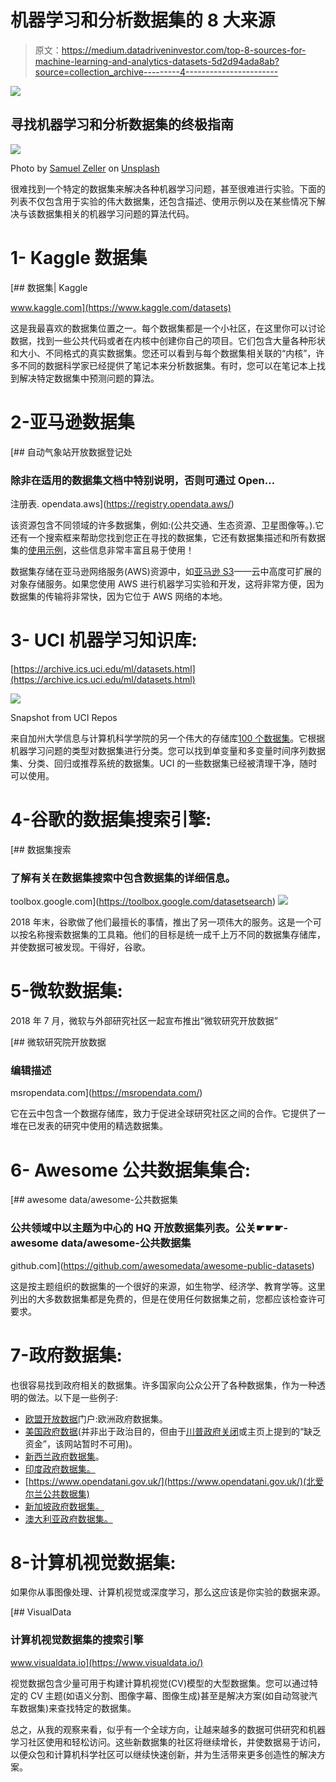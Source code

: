 # 机器学习和分析数据集的 8 大来源

> 原文：<https://medium.datadriveninvestor.com/top-8-sources-for-machine-learning-and-analytics-datasets-5d2d94ada8ab?source=collection_archive---------4----------------------->

[![](img/5e02edb82d2a529f796576c9b994d7ca.png)](http://www.track.datadriveninvestor.com/1B9E)

## 寻找机器学习和分析数据集的终极指南

![](img/f6db9b9390943c4af89027bf61fc49bf.png)

Photo by [Samuel Zeller](https://unsplash.com/@samuelzeller?utm_source=medium&utm_medium=referral) on [Unsplash](https://unsplash.com?utm_source=medium&utm_medium=referral)

很难找到一个特定的数据集来解决各种机器学习问题，甚至很难进行实验。下面的列表不仅包含用于实验的伟大数据集，还包含描述、使用示例以及在某些情况下解决与该数据集相关的机器学习问题的算法代码。

# 1- Kaggle 数据集

 [## 数据集| Kaggle

www.kaggle.com](https://www.kaggle.com/datasets) 

这是我最喜欢的数据集位置之一。每个数据集都是一个小社区，在这里你可以讨论数据，找到一些公共代码或者在内核中创建你自己的项目。它们包含大量各种形状和大小、不同格式的真实数据集。您还可以看到与每个数据集相关联的“内核”，许多不同的数据科学家已经提供了笔记本来分析数据集。有时，您可以在笔记本上找到解决特定数据集中预测问题的算法。

# 2-亚马逊数据集

 [## 自动气象站开放数据登记处

### 除非在适用的数据集文档中特别说明，否则可通过 Open…

注册表. opendata.aws](https://registry.opendata.aws/) 

该资源包含不同领域的许多数据集，例如:(公共交通、生态资源、卫星图像等。).它还有一个搜索框来帮助您找到您正在寻找的数据集，它还有数据集描述和所有数据集的[使用示例](https://registry.opendata.aws/usage-examples)，这些信息非常丰富且易于使用！

数据集存储在亚马逊网络服务(AWS)资源中，如[亚马逊 S3](https://aws.amazon.com/s3/)——云中高度可扩展的对象存储服务。如果您使用 AWS 进行机器学习实验和开发，这将非常方便，因为数据集的传输将非常快，因为它位于 AWS 网络的本地。

# 3- UCI 机器学习知识库:

[https://archive.ics.uci.edu/ml/datasets.html](https://archive.ics.uci.edu/ml/datasets.html)

![](img/7fd92762578f8724a57ac31dfb34e7f1.png)

Snapshot from UCI Repos

来自加州大学信息与计算机科学学院的另一个伟大的存储库[100 个数据集](https://archive.ics.uci.edu/ml/datasets.html)。它根据机器学习问题的类型对数据集进行分类。您可以找到单变量和多变量时间序列数据集、分类、回归或推荐系统的数据集。UCI 的一些数据集已经被清理干净，随时可以使用。

# 4-谷歌的数据集搜索引擎:

 [## 数据集搜索

### 了解有关在数据集搜索中包含数据集的详细信息。

toolbox.google.com](https://toolbox.google.com/datasetsearch) ![](img/308575ffbfb575f6830dd65b36a6905d.png)

2018 年末，谷歌做了他们最擅长的事情，推出了另一项伟大的服务。这是一个可以按名称搜索数据集的工具箱。他们的目标是统一成千上万不同的数据集存储库，并使数据可被发现。干得好，谷歌。

# 5-微软数据集:

2018 年 7 月，微软与外部研究社区一起宣布推出“微软研究开放数据”

 [## 微软研究院开放数据

### 编辑描述

msropendata.com](https://msropendata.com/) 

它在云中包含一个数据存储库，致力于促进全球研究社区之间的合作。它提供了一堆在已发表的研究中使用的精选数据集。

# 6- Awesome 公共数据集集合:

[](https://github.com/awesomedata/awesome-public-datasets) [## awesome data/awesome-公共数据集

### 公共领域中以主题为中心的 HQ 开放数据集列表。公关☛☛☛-awesome data/awesome-公共数据集

github.com](https://github.com/awesomedata/awesome-public-datasets) 

这是按主题组织的数据集的一个很好的来源，如生物学、经济学、教育学等。这里列出的大多数数据集都是免费的，但是在使用任何数据集之前，您都应该检查许可要求。

# 7-政府数据集:

也很容易找到政府相关的数据集。许多国家向公众公开了各种数据集，作为一种透明的做法。以下是一些例子:

*   [欧盟开放数据](https://data.europa.eu/euodp/data/dataset)门户:欧洲政府数据集。
*   [美国政府数据](https://www.data.gov/)(并非出于政治目的，但由于[川普政府关闭](https://edition.cnn.com/2019/01/10/politics/government-shutdown-state-of-play/index.html)或主页上提到的“缺乏资金”，该网站暂时不可用)。
*   [新西兰政府数据集](https://catalogue.data.govt.nz/dataset)。
*   [印度政府数据集。](https://data.gov.in/)
*   [https://www.opendatani.gov.uk/](https://www.opendatani.gov.uk/)(北爱尔兰公共数据集)
*   [新加坡政府数据集。](https://data.gov.sg/)
*   [澳大利亚政府数据集。](https://data.gov.au)

# 8-计算机视觉数据集:

如果你从事图像处理、计算机视觉或深度学习，那么这应该是你实验的数据来源。

[](https://www.visualdata.io/) [## VisualData

### 计算机视觉数据集的搜索引擎

www.visualdata.io](https://www.visualdata.io/) 

视觉数据包含少量可用于构建计算机视觉(CV)模型的大型数据集。您可以通过特定的 CV 主题(如语义分割、图像字幕、图像生成)甚至是解决方案(如自动驾驶汽车数据集)来查找特定的数据集。

总之，从我的观察来看，似乎有一个全球方向，让越来越多的数据可供研究和机器学习社区使用和轻松访问。这些新数据集的社区将继续增长，并使数据易于访问，以便众包和计算机科学社区可以继续快速创新，并为生活带来更多创造性的解决方案。